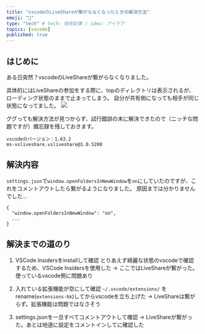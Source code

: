 ```yaml
---
title: "vscodeのLiveShareが繋がらなくなったときの解決方法"
emoji: "🧚"
type: "tech" # tech: 技術記事 / idea: アイデア
topics: [vscode]
published: true
---
```


## はじめに

ある日突然？vscodeのLiveShareが繋がらなくなりました。

具体的にはLiveShareの参加をする際に、topのディレクトリは表示されるが、ローディング状態のままで止まってしまう。
自分が共有側になっても相手が同じ状態になってました。
![](https://storage.googleapis.com/zenn-user-upload/9cce101c0ff5-20220104.png)

ググっても解決方法が見つからず、試行錯誤の末に解決できたので（ニッチな問題ですが）備忘録を残しておきます。

```
vscodeのバージョン：1.63.2
ms-vsliveshare.vsliveshare@1.0.5200
```

## 解決内容

`settings.json`で`window.openFoldersInNewWindow`を`on`にしていたのですが、これをコメントアウトしたら繋がるようになりました。
原因までは分かりませんでした...

```
{
  "window.openFoldersInNewWindow": "on",
  ...
}
```

## 解決までの道のり

1. VSCode Insidersをinstallして確認
とりあえず綺麗な状態のvscodeで確認するため、VSCode Insidersを使用した
-> ここではLiveShareが繋がった。使っているvscode側に問題あり

2. 入れている拡張機能が空にして確認 
`~/.vscode/extensions/` をrename(`extensions-bk`)してからvscodeを立ち上げた
-> LiveShareは繋がらず。拡張機能は問題ではなさそう

3. settings.jsonを一旦すべてコメントアウトして確認
-> LiveShareが繋がった。あとは地道に設定をコメントインしてに確認した


